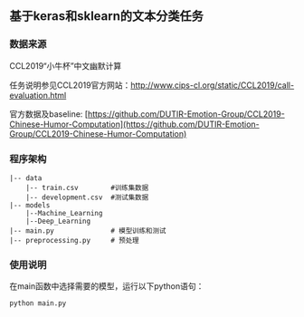 ## 基于keras和sklearn的文本分类任务
### 数据来源
CCL2019“小牛杯”中文幽默计算

任务说明参见CCL2019官方网站：[http://www.cips-cl.org/static/CCL2019/call-evaluation.html ](http://www.cips-cl.org/static/CCL2019/call-evaluation.html )

官方数据及baseline: [https://github.com/DUTIR-Emotion-Group/CCL2019-Chinese-Humor-Computation](https://github.com/DUTIR-Emotion-Group/CCL2019-Chinese-Humor-Computation)

### 程序架构
    |-- data
        |-- train.csv        #训练集数据
        |-- development.csv  #测试集数据
    |-- models
        |--Machine_Learning
        |--Deep_Learning
    |-- main.py              # 模型训练和测试
    |-- preprocessing.py     # 预处理

### 使用说明
在main函数中选择需要的模型，运行以下python语句：

    python main.py



